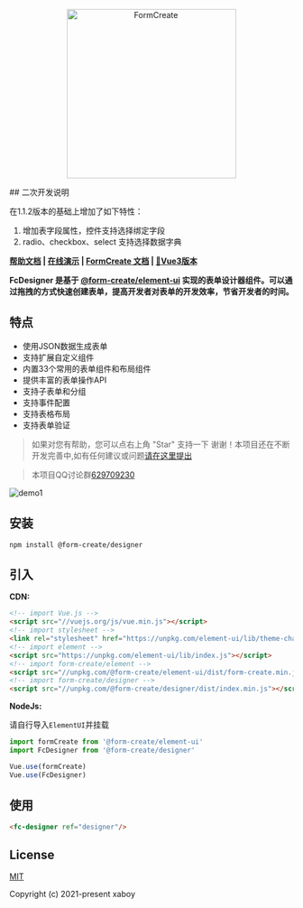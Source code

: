 <p align="center">
    <a href="https://www.form-create.com">
        <img width="300" alt="FormCreate" src="https://static.form-create.com/file/img/info-logo2.png">
    </a>
</p>
## 二次开发说明

在1.1.2版本的基础上增加了如下特性：

1. 增加表字段属性，控件支持选择绑定字段
2. radio、checkbox、select 支持选择数据字典

**[帮助文档](https://view.form-create.com/) | [在线演示](https://form-create.com/designer?fr=github) | [FormCreate 文档](https://form-create.com/v2/guide/) | [🌈Vue3版本](https://github.com/xaboy/form-create-designer/tree/next)**

**FcDesigner 是基于 [@form-create/element-ui](https://github.com/xaboy/form-create) 实现的表单设计器组件。可以通过拖拽的方式快速创建表单，提高开发者对表单的开发效率，节省开发者的时间。**

## 特点
- 使用JSON数据生成表单
- 支持扩展自定义组件
- 内置33个常用的表单组件和布局组件
- 提供丰富的表单操作API
- 支持子表单和分组
- 支持事件配置
- 支持表格布局
- 支持表单验证

> 如果对您有帮助，您可以点右上角 "Star" 支持一下 谢谢！本项目还在不断开发完善中,如有任何建议或问题[请在这里提出](https://github.com/xaboy/form-create-designer/issues/new)

> 本项目QQ讨论群[629709230](https://jq.qq.com/?_wv=1027&k=F1FlEFIV)


![demo1](https://static.form-create.com/file/img/open-designer.jpg)

## 安装

```shell
npm install @form-create/designer
```

## 引入

**CDN:**

```html
<!-- import Vue.js -->
<script src="//vuejs.org/js/vue.min.js"></script>
<!-- import stylesheet -->
<link rel="stylesheet" href="https://unpkg.com/element-ui/lib/theme-chalk/index.css">
<!-- import element -->
<script src="https://unpkg.com/element-ui/lib/index.js"></script>
<!-- import form-create/element -->
<script src="//unpkg.com/@form-create/element-ui/dist/form-create.min.js"></script>
<!-- import form-create/designer -->
<script src="//unpkg.com/@form-create/designer/dist/index.min.js"></script>
```

**NodeJs:**

请自行导入`ElementUI`并挂载

```js
import formCreate from '@form-create/element-ui'
import FcDesigner from '@form-create/designer'

Vue.use(formCreate)
Vue.use(FcDesigner)
```

## 使用

```html
<fc-designer ref="designer"/>
```

## License

[MIT](http://opensource.org/licenses/MIT)

Copyright (c) 2021-present xaboy
